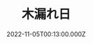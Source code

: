 ---
date: 2022-11-05T00:13:00.000Z
image: /img/gallery-sohosai2022-theme-13.jpg
title: 木漏れ日
name: 心理学類2年　草子
description: 落ちた丸々とした華。寂しげだが暖かな木漏れ日が慰める。
---